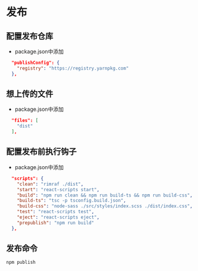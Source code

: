 # 发布




## 配置发布仓库

* package.json中添加

```json
  "publishConfig": {
    "registry": "https://registry.yarnpkg.com"
  },
```

## 想上传的文件

* package.json中添加

```json
  "files": [
    "dist"
  ],
```

## 配置发布前执行钩子

* package.json中添加


```json
  "scripts": {
    "clean": "rimraf ./dist",
    "start": "react-scripts start",
    "build": "npm run clean && npm run build-ts && npm run build-css",
    "build-ts": "tsc -p tsconfig.build.json",
    "build-css": "node-sass ./src/styles/index.scss ./dist/index.css",
    "test": "react-scripts test",
    "eject": "react-scripts eject",
    "prepublish": "npm run build"
  },
```

## 发布命令


```bash 
npm publish
```